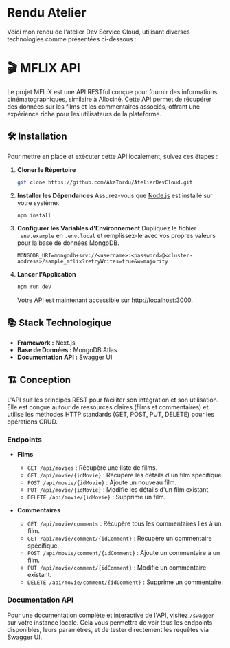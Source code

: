 # Rendu Atelier

Voici mon rendu de l'atelier Dev Service Cloud, utilisant diverses technologies comme présentées ci-dessous :

# 🎬 MFLIX API

Le projet MFLIX est une API RESTful conçue pour fournir des informations cinématographiques, similaire à Allociné. Cette API permet de récupérer des données sur les films et les commentaires associés, offrant une expérience riche pour les utilisateurs de la plateforme.

## 🛠 Installation

Pour mettre en place et exécuter cette API localement, suivez ces étapes :

1. **Cloner le Répertoire**
    ```bash
    git clone https://github.com/AkaTordu/AtelierDevCloud.git
    ```

2. **Installer les Dépendances**
    Assurez-vous que [Node.js](https://nodejs.org/) est installé sur votre système.
    ```bash
    npm install
    ```

3. **Configurer les Variables d'Environnement**
    Dupliquez le fichier `.env.example` en `.env.local` et remplissez-le avec vos propres valeurs pour la base de données MongoDB.
    ```plaintext
    MONGODB_URI=mongodb+srv://<username>:<password>@<cluster-address>/sample_mflix?retryWrites=true&w=majority
    ```

4. **Lancer l'Application**
    ```bash
    npm run dev
    ```
    Votre API est maintenant accessible sur [http://localhost:3000](http://localhost:3000).

## 📚 Stack Technologique

- **Framework :** Next.js
- **Base de Données :** MongoDB Atlas
- **Documentation API :** Swagger UI

## 🏗 Conception

L'API suit les principes REST pour faciliter son intégration et son utilisation. Elle est conçue autour de ressources claires (films et commentaires) et utilise les méthodes HTTP standards (GET, POST, PUT, DELETE) pour les opérations CRUD.

### Endpoints

- **Films**
    - `GET /api/movies` : Récupère une liste de films.
    - `GET /api/movie/{idMovie}` : Récupère les détails d'un film spécifique.
    - `POST /api/movie/{idMovie}` : Ajoute un nouveau film.
    - `PUT /api/movie/{idMovie}` : Modifie les détails d'un film existant.
    - `DELETE /api/movie/{idMovie}` : Supprime un film.

- **Commentaires**
    - `GET /api/movie/comments` : Récupère tous les commentaires liés à un film.
    - `GET /api/movie/comment/{idComment}` : Récupère un commentaire spécifique.
    - `POST /api/movie/comment/{idComment}` : Ajoute un commentaire à un film.
    - `PUT /api/movie/comment/{idComment}` : Modifie un commentaire existant.
    - `DELETE /api/movie/comment/{idComment}` : Supprime un commentaire.

### Documentation API

Pour une documentation complète et interactive de l'API, visitez `/swagger` sur votre instance locale. Cela vous permettra de voir tous les endpoints disponibles, leurs paramètres, et de tester directement les requêtes via Swagger UI.